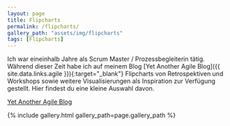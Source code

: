 ```yaml
---
layout: page
title: Flipcharts
permalink: /flipcharts/
gallery_path: "assets/img/flipcharts"
tags: [Flipcharts]
---
```


Ich war eineinhalb Jahre als Scrum Master / Prozessbegleiterin tätig. Während
dieser Zeit habe ich auf meinem Blog
[Yet Another Agile Blog]({{ site.data.links.agile }}){:target="\_blank"}
Flipcharts von Retrospektiven und Workshops sowie weitere Visualisierungen als
Inspiration zur Verfügung gestellt. Hier findest du eine kleine Auswahl davon.

<a class="button" href="{{ site.data.links.agile }}" target="_blank">
  <i class="fa fa-lg fa-fw fa-sign-in"></i> Yet Another Agile Blog
</a>

{% include gallery.html gallery_path=page.gallery_path %}

